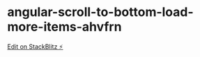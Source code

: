 # angular-scroll-to-bottom-load-more-items-ahvfrn

[Edit on StackBlitz ⚡️](https://stackblitz.com/edit/angular-scroll-to-bottom-load-more-items-ahvfrn)